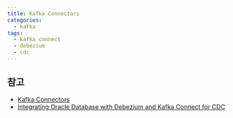 ```yaml
---
title: Kafka Connectors
categories:
  - kafka
tags: 
  - kafka connect
  - debezium
  - cdc
---
```


## 참고 
- [Kafka Connectors](https://medium.com/@cobch7/kafka-connectors-8fb71ee27cb4)
- [Integrating Oracle Database with Debezium and Kafka Connect for CDC](https://royalihasan.medium.com/integrating-oracle-database-with-debezium-and-kafka-connect-for-cdc-change-data-capture-f44d758e7f69)